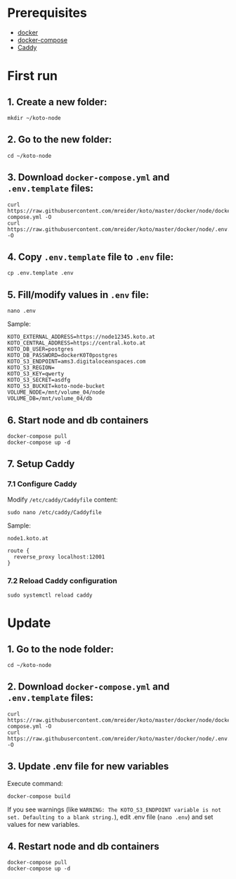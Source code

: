 # Prerequisites

* [docker](https://docs.docker.com/engine/install/ubuntu/)
* [docker-compose](https://docs.docker.com/compose/install/#install-compose-on-linux-systems)
* [Caddy](https://caddyserver.com/docs/download#debian-ubuntu-raspbian)

# First run

## 1. Create a new folder: 

`mkdir ~/koto-node`

## 2. Go to the new folder:   

`cd ~/koto-node`

## 3. Download `docker-compose.yml` and `.env.template` files:

```
curl https://raw.githubusercontent.com/mreider/koto/master/docker/node/docker-compose.yml -O
curl https://raw.githubusercontent.com/mreider/koto/master/docker/node/.env.template -O
```

## 4. Copy `.env.template` file to `.env` file:

`cp .env.template .env`

## 5. Fill/modify values in `.env` file:

`nano .env`

Sample:
```
KOTO_EXTERNAL_ADDRESS=https://node12345.koto.at
KOTO_CENTRAL_ADDRESS=https://central.koto.at
KOTO_DB_USER=postgres
KOTO_DB_PASSWORD=dockerK0T0postgres
KOTO_S3_ENDPOINT=ams3.digitaloceanspaces.com
KOTO_S3_REGION=
KOTO_S3_KEY=qwerty
KOTO_S3_SECRET=asdfg
KOTO_S3_BUCKET=koto-node-bucket
VOLUME_NODE=/mnt/volume_04/node
VOLUME_DB=/mnt/volume_04/db
```

## 6. Start node and db containers

```
docker-compose pull
docker-compose up -d
```

## 7. Setup Caddy

### 7.1 Configure Caddy  

Modify `/etc/caddy/Caddyfile` content:

`sudo nano /etc/caddy/Caddyfile` 

Sample:
```
node1.koto.at

route {
  reverse_proxy localhost:12001
}
```

### 7.2 Reload Caddy configuration

`sudo systemctl reload caddy`

# Update

## 1. Go to the node folder:   

`cd ~/koto-node`

## 2. Download `docker-compose.yml` and `.env.template` files:

```
curl https://raw.githubusercontent.com/mreider/koto/master/docker/node/docker-compose.yml -O
curl https://raw.githubusercontent.com/mreider/koto/master/docker/node/.env.template -O
```

## 3. Update .env file for new variables

Execute command:

`docker-compose build`

If you see warnings (like `WARNING: The KOTO_S3_ENDPOINT variable is not set. Defaulting to a blank string.`), edit .env file (`nano .env`) and set values for new variables.

## 4. Restart node and db containers

```
docker-compose pull
docker-compose up -d
```
